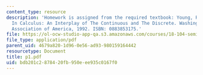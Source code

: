 ```yaml
---
content_type: resource
description: 'Homework is assigned from the required textbook: Young, Robert M. Excursions
  In Calculus: An Interplay of The Continuous and The Discrete. Washington, DC: Mathematical
  Association of America, 1992. ISBN: 0883853175.'
file: https://ol-ocw-studio-app-qa.s3.amazonaws.com/courses/18-104-seminar-in-analysis-applications-to-number-theory-fall-2006/bdb201c2878420fb950eee935c0167f0_p1.pdf
file_type: application/pdf
parent_uid: 4679a820-1d96-0e56-ad93-980159164442
resourcetype: Document
title: p1.pdf
uid: bdb201c2-8784-20fb-950e-ee935c0167f0
---
```

